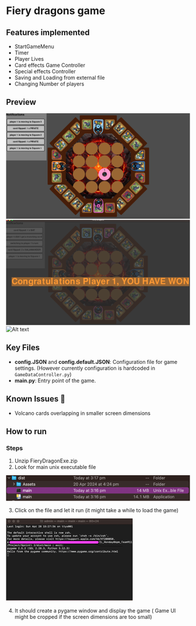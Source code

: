 # Fiery dragons game
## Features implemented
- StartGameMenu
- Timer
- Player Lives
- Card effects Game Controller
- Special effects Controller
- Saving and Loading from external file
- Changing Number of players

## Preview
![img.png](preview1.png)
![img.png](preview2.png)
![Alt text](<Screen Recording 2024-05-18 at 1.57.26 pm.gif>)

## Key Files
- **config.JSON** and **config.default.JSON**: Configuration file for game settings. (However currently configuration is hardcoded in `GameDataController.py`)
- **main.py**: Entry point of the game.


## Known Issues 🐞
- Volcano cards overlapping in smaller screen dimensions

## How to run
### Steps
1. Unzip FieryDragonExe.zip
2. Look for main unix executable file

![img.png](stepstorun.png)

3. Click on the file and let it run (it might take a while to load the game)

![img_1.png](stepstorun2.png)

4. It should create a pygame window and display the game ( Game UI might be cropped if the screen dimensions are too small)
